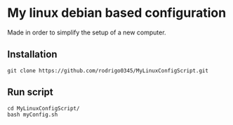 # My linux debian based configuration
Made in order to simplify the setup of a new computer.

## Installation
```
git clone https://github.com/rodrigo0345/MyLinuxConfigScript.git
```
## Run script
```
cd MyLinuxConfigScript/
bash myConfig.sh
```
